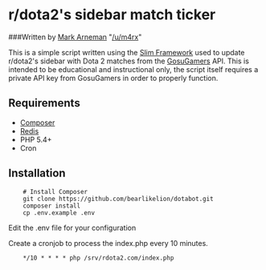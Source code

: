 # r/dota2's sidebar match ticker
###Written by [Mark Arneman](http://arneman.me) "[/u/m4rx](http://reddit.com/u/m4rx)"

This is a simple script written using the [Slim Framework](http://slimframework.com) used to update r/dota2's sidebar with Dota 2 matches from the [GosuGamers](http://gosugamers.com) API.  This is intended to be educational and instructional only, the script itself requires a private API key from GosuGamers in order to properly function.

## Requirements
* [Composer](http://getcomposer.org)
* [Redis](http://redis.io)
* PHP 5.4+
* Cron

## Installation
```
	# Install Composer
	git clone https://github.com/bearlikelion/dotabot.git
	composer install
	cp .env.example .env
```

Edit the .env file for your configuration

Create a cronjob to process the index.php every 10 minutes.
```
	*/10 * * * * php /srv/rdota2.com/index.php
```